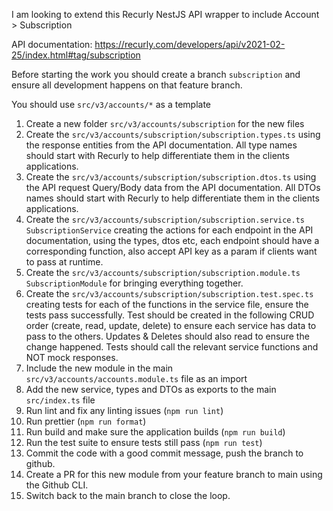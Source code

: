 I am looking to extend this Recurly NestJS API wrapper to include Account > Subscription

API documentation: https://recurly.com/developers/api/v2021-02-25/index.html#tag/subscription

Before starting the work you should create a branch `subscription` and ensure all development happens on that feature branch.

You should use `src/v3/accounts/*` as a template

1. Create a new folder `src/v3/accounts/subscription` for the new files
2. Create the `src/v3/accounts/subscription/subscription.types.ts` using the response entities from the API documentation. All type names should start with Recurly to help differentiate them in the clients applications. 
3. Create the `src/v3/accounts/subscription/subscription.dtos.ts` using the API request Query/Body data from the API documentation. All DTOs names should start with Recurly to help differentiate them in the clients applications. 
4. Create the `src/v3/accounts/subscription/subscription.service.ts` `SubscriptionService` creating the actions for each endpoint in the API documentation, using the types, dtos etc, each endpoint should have a corresponding function, also accept API key as a param if clients want to pass at runtime.
5. Create the `src/v3/accounts/subscription/subscription.module.ts` `SubscriptionModule` for bringing everything together.
6. Create the `src/v3/accounts/subscription/subscription.test.spec.ts` creating tests for each of the functions in the service file, ensure the tests pass successfully. Test should be created in the following CRUD order (create, read, update, delete) to ensure each service has data to pass to the others. Updates & Deletes should also read to ensure the change happened. Tests should call the relevant service functions and NOT mock responses. 
7. Include the new module in the main `src/v3/accounts/accounts.module.ts` file as an import
8. Add the new service, types and DTOs as exports to the main `src/index.ts` file
9. Run lint and fix any linting issues (`npm run lint`)
10. Run prettier (`npm run format`)
11. Run build and make sure the application builds (`npm run build`)
12. Run the test suite to ensure tests still pass (`npm run test`)
13. Commit the code with a good commit message, push the branch to github.
14. Create a PR for this new module from your feature branch to main using the Github CLI.
15. Switch back to the main branch to close the loop.
